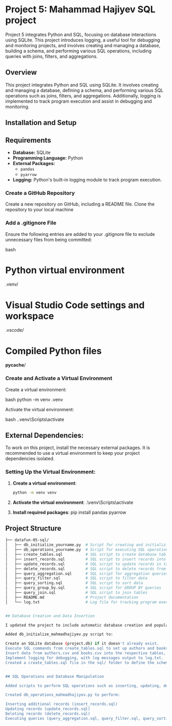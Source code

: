 # Project 5: Mahammad Hajiyev SQL project
Project 5 integrates Python and SQL, focusing on database interactions using SQLite. This project introduces logging, a useful tool for debugging and monitoring projects, and involves creating and managing a database, building a schema, and performing various SQL operations, including queries with joins, filters, and aggregations.

## Overview
This project integrates Python and SQL using SQLite. It involves creating and managing a database, defining a schema, and performing various SQL operations such as joins, filters, and aggregations. Additionally, logging is implemented to track program execution and assist in debugging and monitoring.

## Installation and Setup


## Requirements
- **Database:** SQLite
- **Programming Language:** Python
- **External Packages:** 
  - `pandas`
  - `pyarrow`
- **Logging:** Python's built-in logging module to track program execution.

### Create a GitHub Repository

Create a new repository on GitHub, including a README file.
Clone the repository to your local machine

### Add a .gitignore File

Ensure the following entries are added to your .gitignore file to exclude unnecessary files from being committed:

bash

# Python virtual environment
.venv/

# Visual Studio Code settings and workspace
.vscode/

# Compiled Python files
__pycache__/

### Create and Activate a Virtual Environment

Create a virtual environment:

bash
python -m venv .venv


Activate the virtual environment:

bash
.\.venv\Scripts\activate

## External Dependencies:
To work on this project, install the necessary external packages. It is recommended to use a virtual
environment to keep your project dependencies isolated.


### Setting Up the Virtual Environment:
1. **Create a virtual environment**:
   ```bash
   python -m venv venv

2. **Activate the virtual environment**:
    .\venv\Scripts\activate

3. **Install required packages**:
    pip install pandas pyarrow

## Project Structure
```bash
├── datafun-05-sql/
│   ├── db_initialize_yourname.py  # Script for creating and initializing the database
│   ├── db_operations_yourname.py  # Script for executing SQL operations
│   ├── create_tables.sql          # SQL script to create database tables
│   ├── insert_records.sql         # SQL script to insert records into tables
│   ├── update_records.sql         # SQL script to update records in tables
│   ├── delete_records.sql         # SQL script to delete records from tables
│   ├── query_aggregation.sql      # SQL script for aggregation queries
│   ├── query_filter.sql           # SQL script to filter data
│   ├── query_sorting.sql          # SQL script to sort data
│   ├── query_group_by.sql         # SQL script for GROUP BY queries
│   ├── query_join.sql             # SQL script to join tables
│   ├── README.md                  # Project documentation
│   └── log.txt                    # Log file for tracking program execution


## Database Creation and Data Insertion

I updated the project to include automatic database creation and population from CSV files.I made these changes:

Added db_initialize_mahmadhajiyev.py script to:

Create an SQLite database (project.db) if it doesn't already exist.
Execute SQL commands from create_tables.sql to set up authors and books tables.
Insert data from authors.csv and books.csv into the respective tables, handling potential mismatches between the CSV headers and table schema.
Implement logging for debugging, with log messages output to log.txt.
Created a create_tables.sql file in the sql/ folder to define the schema for both tables. Verified that the database was successfully created, and the data was inserted without errors.


## SQL Operations and Database Manipulation

Added scripts to perform SQL operations such as inserting, updating, deleting records, and executing queries with joins, filters, and aggregations:

Created db_operations_mahmadhajiyev.py to perform:

Inserting additional records (insert_records.sql)
Updating records (update_records.sql)
Deleting records (delete_records.sql)
Executing queries (query_aggregation.sql, query_filter.sql, query_sorting.sql, query_group_by.sql, query_join.sql)

